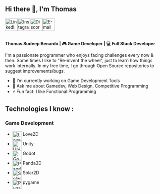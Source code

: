 ## Hi there 👋, I'm Thomas

<div style="display: flex">
  <a href="https://www.linkedin.com/in/thomas-benardo-860359169/"><img src="https://edent.github.io/SuperTinyIcons/images/svg/linkedin.svg" width="40" title="LinkedIn" /></a>
  <a href="https://www.instagram.com/thomasb.dev/"><img src="https://edent.github.io/SuperTinyIcons/images/svg/instagram.svg" width="40" title="Instagram" /></a>
  <a href="https://discordapp.com/users/353786934457270272"><img src="https://edent.github.io/SuperTinyIcons/images/svg/discord.svg" width="40" title="Discord" /></a>
  <a href="mailto:thomasbenardo96@gmail.com"><img src="https://edent.github.io/SuperTinyIcons/images/svg/email.svg" width="40" title="E-mail" /></a>
</div>

\
**Thomas Sudeep Benardo | 🎮 Game Developer | 💻 Full Stack Developer**

I'm a passionate programmer who enjoys facing challenges every now & then.
Some times I like to "Re-invent the wheel", just to learn how things work internally. 
In my free time, I go through Open Source repositories to suggest improvements/bugs.


- 🔭 I’m currently working on Game Development Tools
- 💬 Ask me about Gamedev, Web Design, Competitive Programming
- ⚡ Fun fact: I like Functional Programming

## Technologies I know :

### Game Development
- <p><img align="left" src="https://love2d.org/w/images/6/68/love-app-0.10.png" width="30" alt="Love2D logo" />Love2D</p>
- <p><img align="left" src="https://icon2.cleanpng.com/20181124/iys/kisspng-unity-logo-3d-computer-graphics-vector-graphics-so-5bf9941e4fb424.0823689415430830383265.jpg" width="30" alt="Unity logo" />Unity</p>
- <p><img align="left" src="https://icon2.cleanpng.com/20180417/zjq/kisspng-godot-game-engine-computer-software-github-free-an-engine-5ad67c85d54834.1641405115240060218736.jpg" width="30" alt="Godot logo" />Godot</p>
- <p><img align="left" src="https://love2d.org/w/images/6/68/love-app-0.10.png" width="30" alt="Panda3D logo" />Panda3D</p>
- <p><img align="left" src="https://love2d.org/w/images/6/68/love-app-0.10.png" width="30" alt="Solar2D logo" />Solar2D</p>
- <p><img align="left" src="https://love2d.org/w/images/6/68/love-app-0.10.png" width="30" alt="Pygame logo" />pygame</p>


